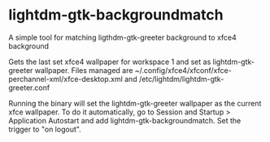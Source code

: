 # lightdm-gtk-backgroundmatch
A simple tool for matching ligthdm-gtk-greeter background to xfce4 background

Gets the last set xfce4 wallpaper for workspace 1 and set as lightdm-gtk-greeter wallpaper.
Files managed are ~/.config/xfce4/xfconf/xfce-perchannel-xml/xfce-desktop.xml and /etc/lightdm/lightdm-gtk-greeter.conf

Running the binary will set the lightdm-gtk-greeter wallpaper as the current xfce wallpaper.
To do it automatically, go to Session and Startup > Application Autostart and add lightdm-gtk-backgroundmatch. Set the trigger to "on logout".
